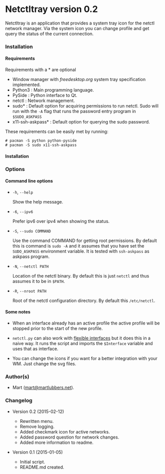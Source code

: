 # Netctltray version 0.2
Netctltray is an application that provides a system tray icon for the netctl
network manager. Via the system icon you can change profile and get query the
status of the current connection.

### Installation
#### Requirements
Requirements with a \* are optional

- Window manager with *freedesktop.org* system tray specification implemented.
- Python3 : Main programming language.
- PySide : Python interface to Qt.
- netctl : Network management.
- sudo\* : Default option for acquiring permissions to run netctl. Sudo will
	run with the ``-A`` flag that runs the password entry program in
	``$SUDO_ASKPASS``
- x11-ssh-askpass\* : Default option for querying the sudo password.

These requirements can be easily met by running:

	# pacman -S python python-pyside
	# pacman -S sudo x11-ssh-askpass

#### Installation



### Options
#### Command line options
- ``-h``, ``--help``

	Show the help message.

- ``-6``, ``--ipv6``

	Prefer ipv6 over ipv4 when showing the status.

- ``-S``, ``--sudo COMMAND``

	Use the command COMMAND for getting root permissions. By default this
	is command is ``sudo -A`` and it assumes that you have set the
	``SUDO_ASKPASS`` environment variable. It is tested with
	``ssh-askpass`` as askpass program.

- ``-N``, ``--netctl PATH``

	Location of the netctl binary. By default this is just ``netctl`` and
	thus assumes it to be in ``$PATH``.

- ``-R``, ``--nroot PATH``

	Root of the netctl configuration directory. By default this
	``/etc/netctl``.

#### Some notes
- When an interface already has an active profile the active profile will be
  	stopped prior to the start of the new profile.

- ``netctl.py`` can also work with [flexible interfaces](
	https://wiki.archlinux.org/index.php/Netctl#Using_any_interface) but it
	does this in a naive way. It runs the script and imports the
	``$Interface`` variable and uses that as interface.

- You can change the icons if you want for a better integration with your WM.
	Just change the svg files.

### Author(s)
-	Mart (mart@martlubbers.net).

### Changelog
- Version 0.2 (2015-02-12)

	- Rewritten menu.
	- Remove logging.
	- Added checkmark icon for active networks.
	- Added password question for network changes.
	- Added more information to readme.

- Version 0.1 (2015-01-05)

	- Initial script.
	- README.md created.
